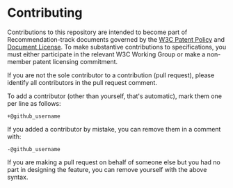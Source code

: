 # Contributing

Contributions to this repository are intended to become part of Recommendation-track documents governed by the [W3C Patent Policy](https://www.w3.org/Consortium/Patent-Policy-20040205/) and [Document License](https://www.w3.org/Consortium/Legal/copyright-documents). To make substantive contributions to specifications, you must either participate in the relevant W3C Working Group or make a non-member patent licensing commitment.

If you are not the sole contributor to a contribution (pull request), please identify all contributors in the pull request comment.

To add a contributor (other than yourself, that's automatic), mark them one per line as follows:

```
+@github_username
```

If you added a contributor by mistake, you can remove them in a comment with:

```
-@github_username
```

If you are making a pull request on behalf of someone else but you had no part in designing the  feature, you can remove yourself with the above syntax.
